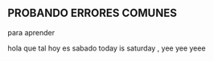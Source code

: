 ## PROBANDO ERRORES COMUNES
para aprender

hola que tal hoy es sabado
today is saturday , yee yee yeee